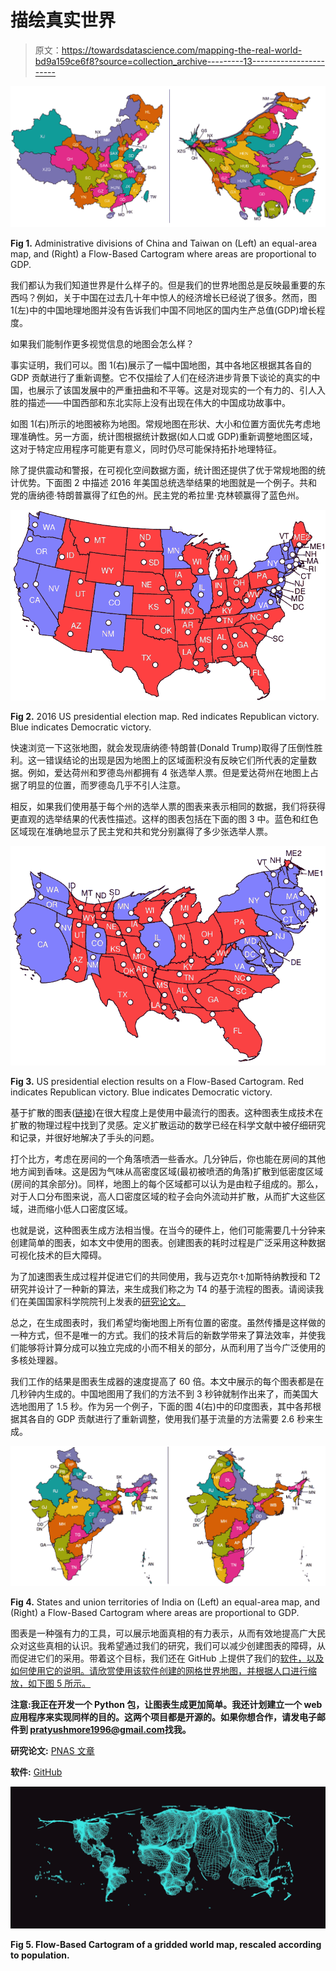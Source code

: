 # 描绘真实世界

> 原文：<https://towardsdatascience.com/mapping-the-real-world-bd9a159ce6f8?source=collection_archive---------13----------------------->

![](img/0606f6b537a3a4d58fc71ae1a879add9.png)

**Fig 1\.** Administrative divisions of China and Taiwan on (Left) an equal-area map, and (Right) a Flow-Based Cartogram where areas are proportional to GDP.

我们都认为我们知道世界是什么样子的。但是我们的世界地图总是反映最重要的东西吗？例如，关于中国在过去几十年中惊人的经济增长已经说了很多。然而，图 1(左)中的中国地理地图并没有告诉我们中国不同地区的国内生产总值(GDP)增长程度。

如果我们能制作更多视觉信息的地图会怎么样？

事实证明，我们可以。图 1(右)展示了一幅中国地图，其中各地区根据其各自的 GDP 贡献进行了重新调整。它不仅描绘了人们在经济进步背景下谈论的真实的中国，也展示了该国发展中的严重扭曲和不平等。这是对现实的一个有力的、引人入胜的描述——中国西部和东北实际上没有出现在伟大的中国成功故事中。

如图 1(右)所示的地图被称为地图。常规地图在形状、大小和位置方面优先考虑地理准确性。另一方面，统计图根据统计数据(如人口或 GDP)重新调整地图区域，这对于特定应用程序可能更有意义，同时仍尽可能保持拓扑地理特征。

除了提供震动和警报，在可视化空间数据方面，统计图还提供了优于常规地图的统计优势。下面图 2 中描述 2016 年美国总统选举结果的地图就是一个例子。共和党的唐纳德·特朗普赢得了红色的州。民主党的希拉里·克林顿赢得了蓝色州。

![](img/4584a7550d3972cdd553f6f7d44a7fc6.png)

**Fig 2.** 2016 US presidential election map. Red indicates Republican victory. Blue indicates Democratic victory.

快速浏览一下这张地图，就会发现唐纳德·特朗普(Donald Trump)取得了压倒性胜利。这一错误结论的出现是因为地图上的区域面积没有反映它们所代表的定量数据。例如，爱达荷州和罗德岛州都拥有 4 张选举人票。但是爱达荷州在地图上占据了明显的位置，而罗德岛几乎不引人注意。

相反，如果我们使用基于每个州的选举人票的图表来表示相同的数据，我们将获得更直观的选举结果的代表性描述。这样的图表包括在下面的图 3 中。蓝色和红色区域现在准确地显示了民主党和共和党分别赢得了多少张选举人票。

![](img/d5026e8bfa12493765cee68d63f1193c.png)

**Fig 3.** US presidential election results on a Flow-Based Cartogram. Red indicates Republican victory. Blue indicates Democratic victory.

基于扩散的图表([链接](https://doi.org/10.1073/pnas.0400280101))在很大程度上是使用中最流行的图表。这种图表生成技术在扩散的物理过程中找到了灵感。定义扩散运动的数学已经在科学文献中被仔细研究和记录，并很好地解决了手头的问题。

打个比方，考虑在房间的一个角落喷洒一些香水。几分钟后，你也能在房间的其他地方闻到香味。这是因为气味从高密度区域(最初被喷洒的角落)扩散到低密度区域(房间的其余部分)。同样，地图上的每个区域都可以认为是由粒子组成的。那么，对于人口分布图来说，高人口密度区域的粒子会向外流动并扩散，从而扩大这些区域，进而缩小低人口密度区域。

也就是说，这种图表生成方法相当慢。在当今的硬件上，他们可能需要几十分钟来创建简单的图表，如本文中使用的图表。创建图表的耗时过程是广泛采用这种数据可视化技术的巨大障碍。

为了加速图表生成过程并促进它们的共同使用，我与迈克尔·t·加斯特纳教授和 T2 研究并设计了一种新的算法，来生成我们称之为 T4 的基于流程的图表。请阅读我们在美国国家科学院院刊上发表的[研究论文。](https://doi.org/10.1073/pnas.1712674115)

总之，在生成图表时，我们希望均衡地图上所有位置的密度。虽然传播是这样做的一种方式，但不是唯一的方式。我们的技术背后的新数学带来了算法效率，并使我们能够将计算分成可以独立完成的小而不相关的部分，从而利用了当今广泛使用的多核处理器。

我们工作的结果是图表生成器的速度提高了 60 倍。本文中展示的每个图表都是在几秒钟内生成的。中国地图用了我们的方法不到 3 秒钟就制作出来了，而美国大选地图用了 1.5 秒。作为另一个例子，下面的图 4(右)中的印度图表，其中各邦根据其各自的 GDP 贡献进行了重新调整，使用我们基于流量的方法需要 2.6 秒来生成。

![](img/dee6b64cfdd56097a3db24668f027560.png)

**Fig 4\.** States and union territories of India on (Left) an equal-area map, and (Right) a Flow-Based Cartogram where areas are proportional to GDP.

图表是一种强有力的工具，可以展示地面真相的有力表示，从而有效地提高广大民众对这些真相的认识。我希望通过我们的研究，我们可以减少创建图表的障碍，从而促进它们的采用。带着这个目标，我们还在 GitHub 上提供了我们的[软件，以及如何使用它的说明。请欣赏使用该软件创建的网格世界地图，并根据人口进行缩放，如下图 5 所示。](https://github.com/Flow-Based-Cartograms/go_cart)

**注意:**我正在开发一个 Python 包，让图表生成更加简单。我还计划建立一个 web 应用程序来实现同样的目的。这两个项目都是开源的。如果你想合作，请发电子邮件到 pratyushmore1996@gmail.com**找我。**

**研究论文:** [PNAS 文章](https://doi.org/10.1073/pnas.1712674115)

**软件:** [GitHub](https://github.com/Flow-Based-Cartograms/go_cart)

![](img/ae0ceb120635faae9e012d6c57e6afea.png)

**Fig 5\. Flow-Based Cartogram of a gridded world map, rescaled according to population.**